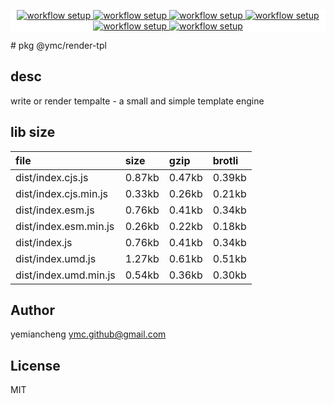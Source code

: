 <p align="center" style="background:white;">
<!-- github workflow stat:s -->
<!-- one line and center  -->
  <a href="https://github.com/YMC-GitHub">
    <img alt="workflow setup" src="https://img.shields.io/static/v1?label=pkg&message=done&color=ff69b4&style=flat-square" />
  </a>
  <a href="https://github.com/YMC-GitHub">
    <img alt="workflow setup" src="https://img.shields.io/static/v1?label=cod&message=done&color=ff69b4&style=flat-square" />
  </a>
    <a href="https://github.com/YMC-GitHub">
    <img alt="workflow setup" src="https://img.shields.io/static/v1?label=dep&message=done&color=ff69b4&style=flat-square" />
  </a>
  <a href="https://github.com/YMC-GitHub">
    <img alt="workflow setup" src="https://img.shields.io/static/v1?label=lin&message=done&color=ff69b4&style=flat-square" />
  </a>
    <a href="https://github.com/YMC-GitHub">
    <img alt="workflow setup" src="https://img.shields.io/static/v1?label=tes&message=fail&color=ff69b4&style=flat-square" />
  </a>
      <a href="https://github.com/YMC-GitHub">
    <img alt="workflow setup" src="https://img.shields.io/static/v1?label=pro&message=done&color=ff69b4&style=flat-square" />
  </a>


  <!-- https://img.shields.io/badge/<LABEL>-<MESSAGE>-<COLOR> -->
  <!-- https://img.shields.io/static/v1?label=<LABEL>&message=<MESSAGE>&color=<COLOR> -->
<!-- github workflow stat:e -->
</p>
# pkg @ymc/render-tpl

## desc
write or render tempalte - a small and simple template engine

## lib size  
file | size | gzip | brotli
:---- | :---- | :---- | :----
dist/index.cjs.js | 0.87kb | 0.47kb | 0.39kb
dist/index.cjs.min.js | 0.33kb | 0.26kb | 0.21kb
dist/index.esm.js | 0.76kb | 0.41kb | 0.34kb
dist/index.esm.min.js | 0.26kb | 0.22kb | 0.18kb
dist/index.js | 0.76kb | 0.41kb | 0.34kb
dist/index.umd.js | 1.27kb | 0.61kb | 0.51kb
dist/index.umd.min.js | 0.54kb | 0.36kb | 0.30kb

## Author
yemiancheng <ymc.github@gmail.com>

## License
MIT